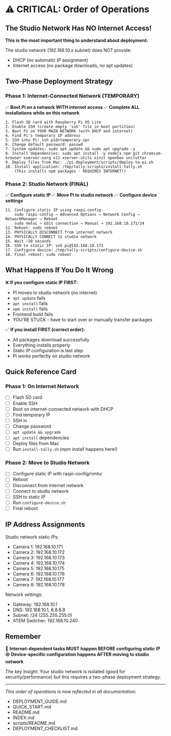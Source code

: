 # ⚠️ CRITICAL: Order of Operations

## The Studio Network Has NO Internet Access!

**This is the most important thing to understand about deployment:**

The studio network (192.168.10.x subnet) does NOT provide:

- DHCP (no automatic IP assignment)
- Internet access (no package downloads, no apt updates)

## Two-Phase Deployment Strategy

### Phase 1: Internet-Connected Network (TEMPORARY)

✅ **Boot Pi on a network WITH internet access**
✅ **Complete ALL installations while on this network**

```
1. Flash SD card with Raspberry Pi OS Lite
2. Enable SSH (create empty 'ssh' file in boot partition)
3. Boot Pi on YOUR MAIN NETWORK (with DHCP and internet)
4. Find Pi's temporary IP address
5. SSH into Pi: ssh pi@<temporary-ip>
6. Change default password: passwd
7. System updates: sudo apt update && sudo apt upgrade -y
8. Install dependencies: sudo apt install -y nodejs npm git chromium-browser xserver-xorg x11-xserver-utils xinit openbox unclutter
9. Deploy files from Mac: ./pi-deployment/scripts/deploy-to-pi.sh
10. Install application: /tmp/tally-scripts/install-tally.sh
    (This installs npm packages - REQUIRES INTERNET!)
```

### Phase 2: Studio Network (FINAL)

✅ **Configure static IP**
✅ **Move Pi to studio network**
✅ **Configure device settings**

```
11. Configure static IP using raspi-config:
    sudo raspi-config → Advanced Options → Network Config → NetworkManager → Reboot
    sudo nmtui → Edit connection → Manual → 192.168.10.171/24
12. Reboot: sudo reboot
13. PHYSICALLY DISCONNECT from internet network
14. PHYSICALLY CONNECT to studio network
15. Wait ~30 seconds
16. SSH to static IP: ssh pi@192.168.10.171
17. Configure device: /tmp/tally-scripts/configure-device.sh
18. Final reboot: sudo reboot
```

## What Happens If You Do It Wrong

❌ **If you configure static IP FIRST:**

- Pi moves to studio network (no internet)
- `apt update` fails
- `apt install` fails
- `npm install` fails
- Frontend build fails
- YOU'RE STUCK - have to start over or manually transfer packages

✅ **If you install FIRST (correct order):**

- All packages download successfully
- Everything installs properly
- Static IP configuration is last step
- Pi works perfectly on studio network

## Quick Reference Card

### Phase 1: On Internet Network

- [ ] Flash SD card
- [ ] Enable SSH
- [ ] Boot on internet-connected network with DHCP
- [ ] Find temporary IP
- [ ] SSH in
- [ ] Change password
- [ ] `apt update && upgrade`
- [ ] `apt install` dependencies
- [ ] Deploy files from Mac
- [ ] Run `install-tally.sh` (npm install happens here!)

### Phase 2: Move to Studio Network

- [ ] Configure static IP with raspi-config/nmtui
- [ ] Reboot
- [ ] Disconnect from internet network
- [ ] Connect to studio network
- [ ] SSH to static IP
- [ ] Run `configure-device.sh`
- [ ] Final reboot

## IP Address Assignments

Studio network static IPs:

- Camera 1: 192.168.10.171
- Camera 2: 192.168.10.172
- Camera 3: 192.168.10.173
- Camera 4: 192.168.10.174
- Camera 5: 192.168.10.175
- Camera 6: 192.168.10.176
- Camera 7: 192.168.10.177
- Camera 8: 192.168.10.178

Network settings:

- Gateway: 192.168.10.1
- DNS: 192.168.10.1, 8.8.8.8
- Subnet: /24 (255.255.255.0)
- ATEM Switcher: 192.168.10.240

## Remember

🔴 **Internet-dependent tasks MUST happen BEFORE configuring static IP**
🟢 **Device-specific configuration happens AFTER moving to studio network**

The key insight: Your studio network is isolated (good for security/performance) but this requires a two-phase deployment strategy.

---

_This order of operations is now reflected in all documentation:_

- DEPLOYMENT_GUIDE.md
- QUICK_START.md
- README.md
- INDEX.md
- scripts/README.md
- DEPLOYMENT_CHECKLIST.md
